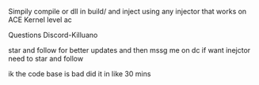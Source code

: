 Simpily compile or dll in  build/  and inject using any injector that works on ACE Kernel level ac

Questions Discord-Killuano

star and follow for better updates and then mssg me on dc if want inejctor need to star and follow

ik the code base is bad did it in like 30 mins
